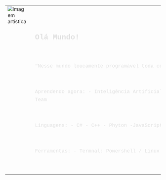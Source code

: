 <table style="width: 100%; table-layout: fixed;">
  <tr>
    <td style="width: 50%; vertical-align: top;">
      <img src="https://i.pinimg.com/736x/74/11/c7/7411c7b6c5b322885ba814834feaec6d.jpg" 
        alt="Imagem artística" 
           style="max-width: 100%; height: auto; display: block; margin: auto;">
    </td>
    <td style="width: 50%; vertical-align: top; text-align: left; padding-left: 20px; padding-top: 10px;">
      <pre style="font-family: 'Courier New', monospace; font-size: 16px; line-height: 1.6; color: #e0e0e0;">

  Olá Mundo!
-------------------------------------------------------------------------
"Nesse mundo loucamente programável toda condição tem um fim.”

 Aprendendo agora:
    - Inteligência Artificial
    - Cybersecurity: Red Team 

 Linguagens:
    - C#
    - C++
    - Phyton
    -JavaScript

 Ferramentas:
    - Termnal: Powershell / Linux
    - Docker
    - NPM
    
</pre>
    </td>
  </tr>
</table>


